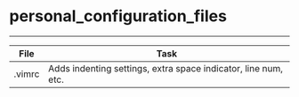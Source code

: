 # personal_configuration_files

---
File | Task
---|---
.vimrc | Adds indenting settings, extra space indicator, line num, etc.
